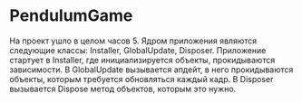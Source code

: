 # PendulumGame
На проект ушло в целом часов 5. 
Ядром приложения являются следующие классы: Installer, GlobalUpdate, Disposer.
Приложение стартует в Installer, где инициализируется объекты, прокидываются зависимости. 
В GlobalUpdate вызывается апдейт, в него прокидываются объекты, которым требуется обновляться каждый кадр.
В Disposer вызывается Dispose метод объектов, которым это нужно. 
